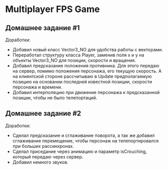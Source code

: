 # Multiplayer FPS Game
## Домашнее задание #1
Доработки:
* Добавил новый класс Vector3_NO для удобства работы с векторами.
* Переработал структуру класса Player, заменив поля x и y на объекты Vector3_NO для позиции, скорости и вращения.
* Добавил предсказание положения противника. Для этого передаю на сервер, помимо положения персонажа, его текущую скорость. А на клиентской стороне рассчитываю в Update предполагаемую позицию на основании последней известной позиции, скорости персонажа и времени.
* Добавил интерполяцию при движение персонажа к предсказанной позиции, чтобы не было телепортаций.

## Домашнее задание #2
Доработки:
* Сделал предсказание и сглаживание поворота, а так же добавил сглаживание перемещение, чтобы персонаж на телепортировался при больших рассинхронах.
* Сделал приседание через анимацию и параметр isCrouching, который передаю через сервер.
* Добавил немного звуков.
